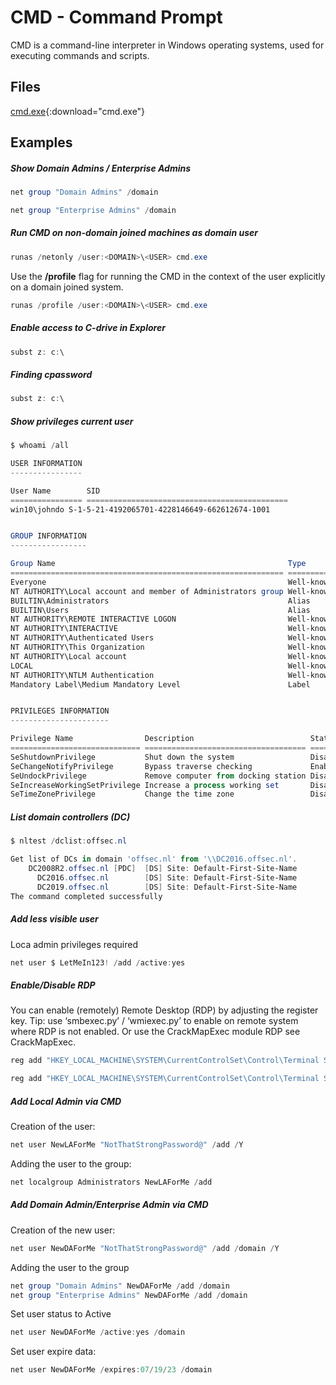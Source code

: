 # CMD - Command Prompt

CMD is a command-line interpreter in Windows operating systems, used for executing commands and scripts.

## Files

[cmd.exe](../assets/files/cmd.exe){:download="cmd.exe"}

## Examples

##### Show Domain Admins / Enterprise Admins

```powershell
net group "Domain Admins" /domain
```

```powershell
net group "Enterprise Admins" /domain
```

##### Run CMD on non-domain joined machines as domain user

```powershell
runas /netonly /user:<DOMAIN>\<USER> cmd.exe
```

Use the **/profile** flag for running the CMD in the context of the user explicitly on a domain joined system.

```powershell
runas /profile /user:<DOMAIN>\<USER> cmd.exe
```

##### Enable access to C-drive in Explorer

```powershell
subst z: c:\
```

##### Finding cpassword

```powershell
subst z: c:\
```

##### Show privileges current user

```powershell
$ whoami /all

USER INFORMATION
----------------

User Name        SID
================ =============================================
win10\johndo S-1-5-21-4192065701-4228146649-662612674-1001


GROUP INFORMATION
-----------------

Group Name                                                    Type             SID          Attributes
============================================================= ================ ============ ==================================================
Everyone                                                      Well-known group S-1-1-0      Mandatory group, Enabled by default, Enabled group
NT AUTHORITY\Local account and member of Administrators group Well-known group S-1-5-114    Group used for deny only
BUILTIN\Administrators                                        Alias            S-1-5-32-544 Group used for deny only
BUILTIN\Users                                                 Alias            S-1-5-32-545 Mandatory group, Enabled by default, Enabled group
NT AUTHORITY\REMOTE INTERACTIVE LOGON                         Well-known group S-1-5-14     Mandatory group, Enabled by default, Enabled group
NT AUTHORITY\INTERACTIVE                                      Well-known group S-1-5-4      Mandatory group, Enabled by default, Enabled group
NT AUTHORITY\Authenticated Users                              Well-known group S-1-5-11     Mandatory group, Enabled by default, Enabled group
NT AUTHORITY\This Organization                                Well-known group S-1-5-15     Mandatory group, Enabled by default, Enabled group
NT AUTHORITY\Local account                                    Well-known group S-1-5-113    Mandatory group, Enabled by default, Enabled group
LOCAL                                                         Well-known group S-1-2-0      Mandatory group, Enabled by default, Enabled group
NT AUTHORITY\NTLM Authentication                              Well-known group S-1-5-64-10  Mandatory group, Enabled by default, Enabled group
Mandatory Label\Medium Mandatory Level                        Label            S-1-16-8192


PRIVILEGES INFORMATION
----------------------

Privilege Name                Description                          State
============================= ==================================== ========
SeShutdownPrivilege           Shut down the system                 Disabled
SeChangeNotifyPrivilege       Bypass traverse checking             Enabled
SeUndockPrivilege             Remove computer from docking station Disabled
SeIncreaseWorkingSetPrivilege Increase a process working set       Disabled
SeTimeZonePrivilege           Change the time zone                 Disabled
```

##### List domain controllers (DC)

```powershell
$ nltest /dclist:offsec.nl

Get list of DCs in domain 'offsec.nl' from '\\DC2016.offsec.nl'.
    DC2008R2.offsec.nl [PDC]  [DS] Site: Default-First-Site-Name
      DC2016.offsec.nl        [DS] Site: Default-First-Site-Name
      DC2019.offsec.nl        [DS] Site: Default-First-Site-Name
The command completed successfully
```

##### Add less visible user

Loca admin privileges required

```powershell
net user $ LetMeIn123! /add /active:yes
```

##### Enable/Disable RDP

You can enable (remotely) Remote Desktop (RDP) by adjusting the register key. Tip: use ‘smbexec.py’ / ‘wmiexec.py’ to enable on remote system where RDP is not enabled. Or use the CrackMapExec module RDP see CrackMapExec.

```powershell
reg add "HKEY_LOCAL_MACHINE\SYSTEM\CurrentControlSet\Control\Terminal Server" /v fDenyTSConnections /t REG_DWORD /d 0 /f
```

```powershell
reg add "HKEY_LOCAL_MACHINE\SYSTEM\CurrentControlSet\Control\Terminal Server" /v fDenyTSConnections /t REG_DWORD /d 1 /f
```

##### Add Local Admin via CMD

Creation of the user:

```powershell
net user NewLAForMe "NotThatStrongPassword@" /add /Y
```

Adding the user to the group:

```powershell
net localgroup Administrators NewLAForMe /add
```

##### Add Domain Admin/Enterprise Admin via CMD

Creation of the new user:

```powershell
net user NewDAForMe "NotThatStrongPassword@" /add /domain /Y
```

Adding the user to the group

```powershell
net group "Domain Admins" NewDAForMe /add /domain
net group "Enterprise Admins" NewDAForMe /add /domain
```

Set user status to Active

```powershell
net user NewDAForMe /active:yes /domain
```

Set user expire data:

```powershell
net user NewDAForMe /expires:07/19/23 /domain
```
